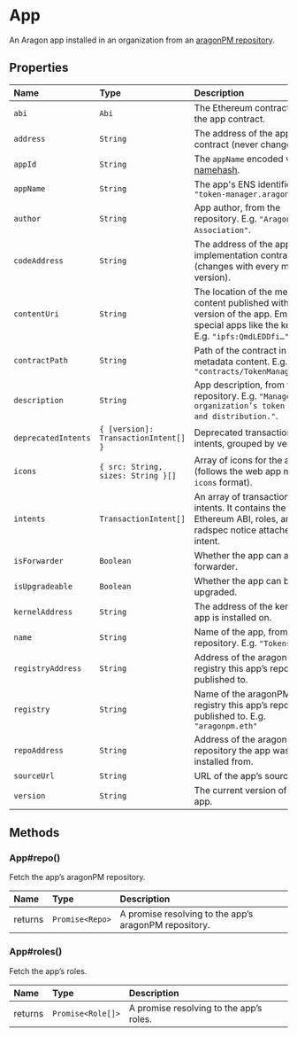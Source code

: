 # App

An Aragon app installed in an organization from an [aragonPM repository](https://hack.aragon.org/docs/apm-intro).

## Properties

| Name                | Type                                 | Description                                                                                                                                   |
| :------------------ | :----------------------------------- | :-------------------------------------------------------------------------------------------------------------------------------------------- |
| `abi`               | `Abi`                                | The Ethereum contract ABI of the app contract.                                                                                                |
| `address`           | `String`                             | The address of the app proxy contract \(never changes\).                                                                                      |
| `appId`             | `String`                             | The `appName` encoded via [namehash](https://eips.ethereum.org/EIPS/eip-137).                                                                 |
| `appName`           | `String`                             | The app's ENS identifier. E.g. `"token-manager.aragonpm.eth"`                                                                                 |
| `author`            | `String`                             | App author, from the repository. E.g. `"Aragon Association"`.                                                                                 |
| `codeAddress`       | `String`                             | The address of the app's implementation contract \(changes with every major version\).                                                        |
| `contentUri`        | `String`                             | The location of the metadata content published with each version of the app. Empty for special apps like the kernel. E.g. `"ipfs:QmdLEDDfi…"` |
| `contractPath`      | `String`                             | Path of the contract in the metadata content. E.g. `"contracts/TokenManager.sol"`                                                             |
| `description`       | `String`                             | App description, from the repository. E.g. `"Manage an organization’s token supply and distribution."`.                                       |
| `deprecatedIntents` | `{ [version]: TransactionIntent[] }` | Deprecated transaction intents, grouped by version.                                                                                           |
| `icons`             | `{ src: String, sizes: String }[]`   | Array of icons for the app \(follows the web app manifest `icons` format\).                                                                   |
| `intents`           | `TransactionIntent[]`                | An array of transaction intents. It contains the Ethereum ABI, roles, and radspec notice attached to an intent.                               |
| `isForwarder`       | `Boolean`                            | Whether the app can act as a forwarder.                                                                                                       |
| `isUpgradeable`     | `Boolean`                            | Whether the app can be upgraded.                                                                                                              |
| `kernelAddress`     | `String`                             | The address of the kernel this app is installed on.                                                                                           |
| `name`              | `String`                             | Name of the app, from the repository. E.g. `"Tokens"`.                                                                                        |
| `registryAddress`   | `String`                             | Address of the aragonPM registry this app’s repo is published to.                                                                             |
| `registry`          | `String`                             | Name of the aragonPM registry this app’s repo is published to. E.g. `"aragonpm.eth"`                                                          |
| `repoAddress`       | `String`                             | Address of the aragonPM repository the app was installed from.                                                                                |
| `sourceUrl`         | `String`                             | URL of the app’s source code.                                                                                                                 |
| `version`           | `String`                             | The current version of the app.                                                                                                               |

## Methods

### App\#repo\(\)

Fetch the app’s aragonPM repository.

| Name    | Type            | Description                                           |
| :------ | :-------------- | :---------------------------------------------------- |
| returns | `Promise<Repo>` | A promise resolving to the app’s aragonPM repository. |

### App\#roles\(\)

Fetch the app’s roles.

| Name    | Type              | Description                             |
| :------ | :---------------- | :-------------------------------------- |
| returns | `Promise<Role[]>` | A promise resolving to the app’s roles. |
